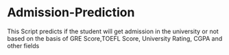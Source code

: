 # Admission-Prediction
This Script predicts if the student will get admission in the university or not based on the basis of GRE Score,TOEFL Score, University Rating, CGPA and other fields
